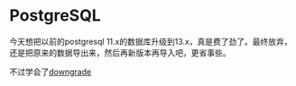 # PostgreSQL

今天想把以前的postgresql 11.x的数据库升级到13.x，真是费了劲了。最终放弃，还是把原来的数据导出来，然后再新版本再导入吧，更省事些。

不过学会了[downgrade](./Linux#archlinux)